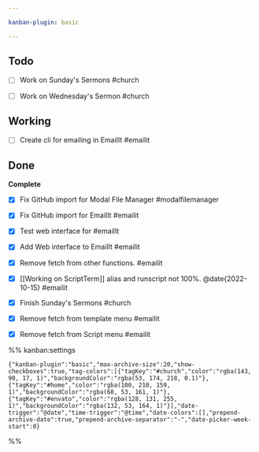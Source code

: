 ```yaml
---

kanban-plugin: basic

---
```


## Todo

- [ ] Work on Sunday's Sermons #church
- [ ] Work on Wednesday's Sermon #church


## Working

- [ ] Create cli for emailing in EmailIt #emailit


## Done

**Complete**
- [x] Fix GitHub import for  Modal File Manager #modalfilemanager
- [x] Fix GitHub import for EmailIt #emailit
- [x] Test web interface for #emailIt
- [x] Add Web interface to EmailIt #emailit
- [x] Remove fetch from other functions. #emailit
- [x] [[Working on ScriptTerm]] alias and runscript not 100%. @date{2022-10-15} #emailit
- [x] Finish Sunday's Sermons #church
- [x] Remove fetch from template menu #emailit
- [x] Remove fetch from Script menu #emailit




%% kanban:settings
```
{"kanban-plugin":"basic","max-archive-size":20,"show-checkboxes":true,"tag-colors":[{"tagKey":"#church","color":"rgba(143, 90, 17, 1)","backgroundColor":"rgba(53, 174, 218, 0.1)"},{"tagKey":"#home","color":"rgba(100, 210, 159, 1)","backgroundColor":"rgba(68, 53, 161, 1)"},{"tagKey":"#envato","color":"rgba(128, 131, 255, 1)","backgroundColor":"rgba(132, 53, 164, 1)"}],"date-trigger":"@date","time-trigger":"@time","date-colors":[],"prepend-archive-date":true,"prepend-archive-separator":"-","date-picker-week-start":0}
```
%%